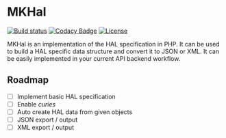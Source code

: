 # MKHal

[![Build status](https://travis-ci.org/Mo0812/MKHal.svg?branch=master)](https://travis-ci.org/Mo0812/MKHal.svg?branch=master)
[![Codacy Badge](https://api.codacy.com/project/badge/Grade/8d75d9cbe36f42438ce3bcc9d9cbb27d)](https://www.codacy.com/app/Mo0812/MKHal?utm_source=github.com&utm_medium=referral&utm_content=Mo0812/MKHal&utm_campaign=Badge_Grade)
[![License](https://img.shields.io/github/license/Mo0812/MKHal.svg)](https://img.shields.io/github/license/Mo0812/MKHal.svg)

MKHal is an implementation of the HAL specification in PHP. It can be used to build a HAL specific data structure and convert it to JSON or XML. It can be easily implemented in your current API backend workflow.

## Roadmap

-   [ ] Implement basic HAL specification
-   [ ] Enable _curies_
-   [ ] Auto create HAL data from given objects
-   [ ] JSON export / output
-   [ ] XML export / output
